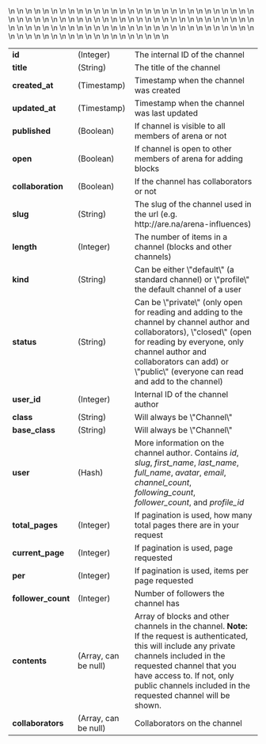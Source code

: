 <table>\n  <tbody><tr>\n    <td><b>id</b></td>\n    <td>(Integer)</td>\n    <td>The internal ID of the channel</td>\n  </tr>\n  <tr>\n    <td><b>title</b></td>\n    <td>(String)</td>\n    <td>The title of the channel</td>\n  </tr>\n  <tr>\n    <td><b>created_at</b></td>\n    <td>(Timestamp)</td>\n    <td>Timestamp when the channel was created</td>\n  </tr>\n  <tr>\n    <td><b>updated_at</b></td>\n    <td>(Timestamp)</td>\n    <td>Timestamp when the channel was last updated</td>\n  </tr>\n  <tr>\n    <td><b>published</b></td>\n    <td>(Boolean)</td>\n    <td>If channel is visible to all members of arena or not</td>\n  </tr>\n  <tr>\n    <td><b>open</b></td>\n    <td>(Boolean)</td>\n    <td>If channel is open to other members of arena for adding blocks</td>\n  </tr>\n  <tr>\n    <td><b>collaboration</b></td>\n    <td>(Boolean)</td>\n    <td>If the channel has collaborators or not</td>\n  </tr>\n  <tr>\n    <td><b>slug</b></td>\n    <td>(String)</td>\n    <td>The slug of the channel used in the url (e.g. http://are.na/arena-influences)</td>\n  </tr>\n  <tr>\n    <td><b>length</b></td>\n    <td>(Integer)</td>\n    <td>The number of items in a channel (blocks and other channels)</td>\n  </tr>\n  <tr>\n    <td><b>kind</b></td>\n    <td>(String)</td>\n    <td>Can be either \"default\" (a standard channel) or \"profile\" the default channel of a user</td>\n  </tr>\n  <tr>\n    <td><b>status</b></td>\n    <td>(String)</td>\n    <td>Can be \"private\" (only open for reading and adding to the channel by channel author and collaborators), \"closed\" (open for reading by everyone, only channel author and collaborators can add) or \"public\" (everyone can read and add to the channel)</td>\n  </tr>\n  <tr>\n    <td><b>user_id</b></td>\n    <td>(Integer)</td>\n    <td>Internal ID of the channel author</td>\n  </tr>\n  <tr>\n    <td><b>class</b></td>\n    <td>(String)</td>\n    <td>Will always be \"Channel\"</td>\n  </tr>\n  <tr>\n    <td><b>base_class</b></td>\n    <td>(String)</td>\n    <td>Will always be \"Channel\"</td>\n  </tr>\n  <tr>\n    <td><b>user</b></td>\n    <td>(Hash)</td>\n    <td>More information on the channel author. Contains <i>id</i>, <i>slug</i>, <i>first_name</i>, <i>last_name</i>, <i>full_name</i>, <i>avatar</i>, <i>email</i>, <i>channel_count</i>, <i>following_count</i>, <i>follower_count</i>, and <i>profile_id</i></td>\n  </tr>\n  <tr>\n    <td><b>total_pages</b></td>\n    <td>(Integer)</td>\n    <td>If pagination is used, how many total pages there are in your request</td>\n  </tr>\n  <tr>\n    <td><b>current_page</b></td>\n    <td>(Integer)</td>\n    <td>If pagination is used, page requested</td>\n  </tr>\n  <tr>\n    <td><b>per</b></td>\n    <td>(Integer)</td>\n    <td>If pagination is used, items per page requested</td>\n  </tr>\n  <tr>\n    <td><b>follower_count</b></td>\n    <td>(Integer)</td>\n    <td>Number of followers the channel has</td>\n  </tr>\n  <tr>\n    <td><b>contents</b></td>\n    <td>(Array, can be null)</td>\n    <td>Array of blocks and other channels in the channel. <b>Note:</b> If the request is authenticated, this will include any private channels included in the requested channel that you have access to. If not, only public channels included in the requested channel will be shown.</td>\n  </tr>\n  <tr>\n    <td><b>collaborators</b></td>\n    <td>(Array, can be null)</td>\n    <td>Collaborators on the channel</td>\n  </tr>\n</tbody></table>
